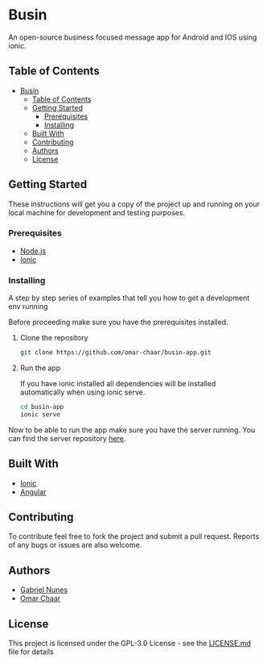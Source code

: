 
# Busin

An open-source business focused message app for Android and IOS using ionic.

## Table of Contents

- [Busin](#busin)
  - [Table of Contents](#table-of-contents)
  - [Getting Started](#getting-started)
    - [Prerequisites](#prerequisites)
    - [Installing](#installing)
  - [Built With](#built-with)
  - [Contributing](#contributing)
  - [Authors](#authors)
  - [License](#license)

## Getting Started

These instructions will get you a copy of the project up and running on your local machine for development and testing purposes.

### Prerequisites

- [Node.js](https://nodejs.org/en/)
- [Ionic](https://ionicframework.com/docs/intro/cli)

### Installing

A step by step series of examples that tell you how to get a development env running

Before proceeding make sure you have the prerequisites installed.

1. Clone the repository

   ```bash
   git clone https://github.com/omar-chaar/busin-app.git
   ```

2. Run the app

   If you have ionic installed all dependencies will be installed automatically when using ionic serve.

   ```bash
   cd busin-app
   ionic serve
   ```

Now to be able to run the app make sure you have the server running. You can find the server repository [here](https://github.com/omar-chaar/busin-server).

## Built With

- [Ionic](https://ionicframework.com/)
- [Angular](https://angular.io/)

## Contributing

To contribute feel free to fork the project and submit a pull request. Reports of any bugs or issues are also welcome.

## Authors

- [Gabriel Nunes](https://github.com/GabrielN11)
- [Omar Chaar](https://github.com/omar-chaar)

## License

This project is licensed under the GPL-3.0 License - see the [LICENSE.md](LICENSE.md) file for details
